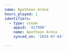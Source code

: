 ```yaml
---
name: Apotheon Arena
hours_played: 1
identifiers:
  - type: steam
    appid: '417890'
    name: Apotheon Arena
    synced_on: '2024-07-04'

---
```

